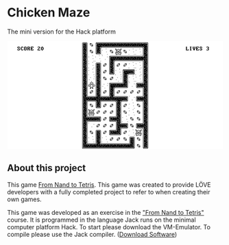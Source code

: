 # Chicken Maze 

The mini version for the Hack platform

![Screenshot](screen.jpg)

## About this project

This game [From Nand to Tetris](https://www.nand2tetris.org/). This game was created to provide LÖVE developers with a fully completed project to refer to when creating their own games.

This game was developed as an exercise in the ["From Nand to Tetris"](https://www.nand2tetris.org/) course. It is programmed in the language Jack runs on the minimal computer platform Hack. To start please download the VM-Emulator. To compile please use the Jack compiler. ([Download Software](https://www.nand2tetris.org/software))

